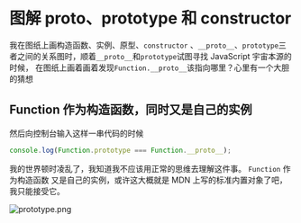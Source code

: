 # 图解 __proto__、prototype 和 constructor

我在图纸上画构造函数、实例、原型、`constructor` 、`__proto__`、`prototype`三者之间的关系图时，顺着`__proto__`和`prototype`试图寻找 JavaScript 宇宙本源的时候，
在图纸上画着画着发现`Function.__proto__`该指向哪里？心里有一个大胆的猜想
## Function 作为构造函数，同时又是自己的实例


然后向控制台输入这样一串代码的时候

```js
console.log(Function.prototype === Function.__proto__);
```

我的世界顿时凌乱了，我知道我不应该用正常的思维去理解这件事。
`Function` 作为构造函数 又是自己的实例，或许这大概就是 MDN 上写的标准内置对象了吧，我只能接受它。

![prototype.png](//static.jmni.cn/blog/img/0e8aac3210394c91a15f25261d0548ad.png)
